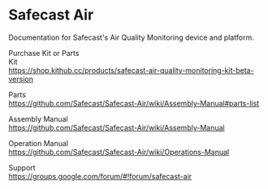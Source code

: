 # Safecast Air

Documentation for Safecast's Air Quality Monitoring device and platform.

Purchase Kit or Parts  
Kit  
https://shop.kithub.cc/products/safecast-air-quality-monitoring-kit-beta-version

Parts  
https://github.com/Safecast/Safecast-Air/wiki/Assembly-Manual#parts-list

Assembly Manual  
https://github.com/Safecast/Safecast-Air/wiki/Assembly-Manual

Operation Manual  
https://github.com/Safecast/Safecast-Air/wiki/Operations-Manual

Support  
https://groups.google.com/forum/#!forum/safecast-air
